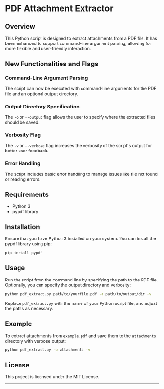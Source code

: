 # PDF Attachment Extractor

## Overview
This Python script is designed to extract attachments from a PDF file. It has been enhanced to support command-line argument parsing, allowing for more flexible and user-friendly interaction.

## New Functionalities and Flags

### Command-Line Argument Parsing
The script can now be executed with command-line arguments for the PDF file and an optional output directory.

### Output Directory Specification
The `-o` or `--output` flag allows the user to specify where the extracted files should be saved.

### Verbosity Flag
The `-v` or `--verbose` flag increases the verbosity of the script's output for better user feedback.

### Error Handling
The script includes basic error handling to manage issues like file not found or reading errors.

## Requirements
- Python 3
- pypdf library

## Installation
Ensure that you have Python 3 installed on your system. You can install the pypdf library using pip:

```bash
pip install pypdf
```

## Usage
Run the script from the command line by specifying the path to the PDF file. Optionally, you can specify the output directory and verbosity:

```bash
python pdf_extract.py path/to/yourfile.pdf -o path/to/output/dir -v
```

Replace `pdf_extract.py` with the name of your Python script file, and adjust the paths as necessary.

## Example
To extract attachments from `example.pdf` and save them to the `attachments` directory with verbose output:

```bash
python pdf_extract.py -o attachments -v
```

## License
This project is licensed under the MIT License.

---
